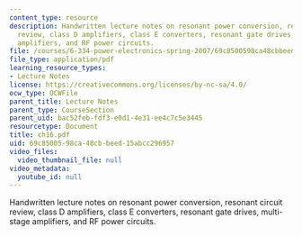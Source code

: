 ```yaml
---
content_type: resource
description: Handwritten lecture notes on resonant power conversion, resonant circuit
  review, class D amplifiers, class E converters, resonant gate drives, multi-stage
  amplifiers, and RF power circuits.
file: /courses/6-334-power-electronics-spring-2007/69c8500598ca48cbbeed15abcc296957_ch16.pdf
file_type: application/pdf
learning_resource_types:
- Lecture Notes
license: https://creativecommons.org/licenses/by-nc-sa/4.0/
ocw_type: OCWFile
parent_title: Lecture Notes
parent_type: CourseSection
parent_uid: bac52feb-fdf3-e0d1-4e31-ee4c7c5e3445
resourcetype: Document
title: ch16.pdf
uid: 69c85005-98ca-48cb-beed-15abcc296957
video_files:
  video_thumbnail_file: null
video_metadata:
  youtube_id: null
---
```

Handwritten lecture notes on resonant power conversion, resonant circuit review, class D amplifiers, class E converters, resonant gate drives, multi-stage amplifiers, and RF power circuits.